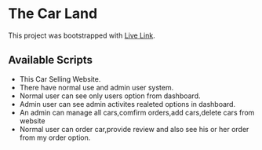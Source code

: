 
# The Car Land

This project was bootstrapped with [Live Link](https://car-land-e9d42.web.app/).

## Available Scripts

- This Car Selling Website.
- There have normal use and admin user system.
- Normal user can see only users option from dashboard.
- Admin user can see admin activites realeted options in dashboard.
- An admin can manage all cars,comfirm orders,add cars,delete cars from website
- Normal user can order car,provide review and also see his or her order from my order option.
